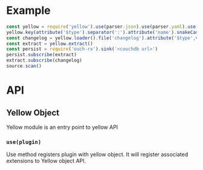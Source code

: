 # Example 
```javascript
const yellow = require('yellow').use(parser.json).use(parser.yaml).use(source.file)
yellow.key(attribute('$type').separator(':').attribute('name').snakeCase())
const changelog = yellow.loader().file('changelog').attribute('$type',value('changelog')).attribute('name',path(0))
const extract = yellow.extract()
const persist = require('ouch-rx').sink('<couchdb url>')
persist.subscribe(extract)
extract.subscribe(changelog)
source.scan()

```
# API
## Yellow Object
Yellow module is an entry point to yellow API

### `use(plugin)`
Use method registers plugin with yellow object. 
It will register associated extensions to Yellow object API.


